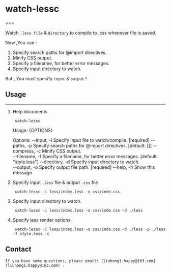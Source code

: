 # watch-lessc
===

Watch `.less file` & `directory`  to compile to .css whenever file is saved.

Now ,You can :

1. Specify search paths for @import directives.
2. Minify CSS output.
3. Specify a filename, for better error messages.
4. Specify input directory to watch.

But , You must specify `input` & `output` !

## Usage
---

1. Help documents

		watch-lessc

	Usage: {OPTIONS}

	Options:
	  --input, -i      Specify input file to watch/compile.               [required]
	  --paths, -p      Specify search paths for @import directives.    [default: []]
	  --compress, -c   Minify CSS output.                                           
	  --filename, -f   Specify a filename, for better error messages. [default: "style.less"]
	  --directory, -d  Specify input directory to watch.                            
	  --output, -o     Specify output file path.                          [required]
	  --help, -h       Show this message                                            

2. Specify input `.less` file & output `.css` file

		watch-lessc -i less/index.less -o css/inde.css
		
3. Specify input directory to watch.

		watch-lessc -i less/index.less -o css/inde.css -d ./less
		
4. Specify less render options

		watch-lessc -i less/index.less -o css/inde.css -d ./less -p ./less -f style.less -c
		
## Contact

	If you have some questions, please email: [liuhong1.happy@163.com](liuhong1.happy@163.com) .